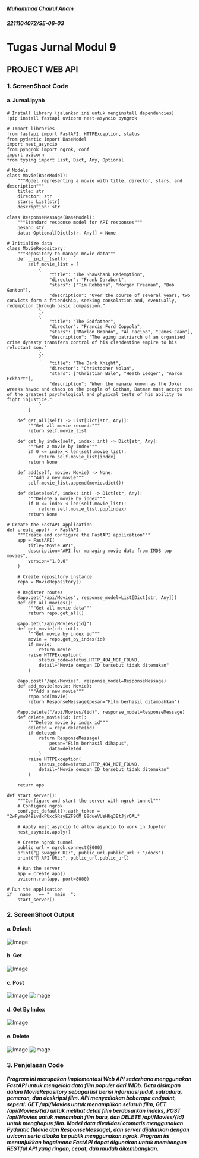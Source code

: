 ##### Muhammad Chairul Anam
##### 2211104072/SE-06-03

# Tugas Jurnal Modul 9
## PROJECT WEB API
### 1. ScreenShoot Code
#### a. Jurnal.ipynb
```
# Install library (jalankan ini untuk menginstall dependencies)
!pip install fastapi uvicorn nest-asyncio pyngrok

# Import libraries
from fastapi import FastAPI, HTTPException, status
from pydantic import BaseModel
import nest_asyncio
from pyngrok import ngrok, conf
import uvicorn
from typing import List, Dict, Any, Optional

# Models
class Movie(BaseModel):
    """Model representing a movie with title, director, stars, and description"""
    title: str
    director: str
    stars: List[str]
    description: str

class ResponseMessage(BaseModel):
    """Standard response model for API responses"""
    pesan: str
    data: Optional[Dict[str, Any]] = None

# Initialize data
class MovieRepository:
    """Repository to manage movie data"""
    def __init__(self):
        self.movie_list = [
            {
                "title": "The Shawshank Redemption",
                "director": "Frank Darabont",
                "stars": ["Tim Robbins", "Morgan Freeman", "Bob Gunton"],
                "description": "Over the course of several years, two convicts form a friendship, seeking consolation and, eventually, redemption through basic compassion."
            },
            {
                "title": "The Godfather",
                "director": "Francis Ford Coppola",
                "stars": ["Marlon Brando", "Al Pacino", "James Caan"],
                "description": "The aging patriarch of an organized crime dynasty transfers control of his clandestine empire to his reluctant son."
            },
            {
                "title": "The Dark Knight",
                "director": "Christopher Nolan",
                "stars": ["Christian Bale", "Heath Ledger", "Aaron Eckhart"],
                "description": "When the menace known as the Joker wreaks havoc and chaos on the people of Gotham, Batman must accept one of the greatest psychological and physical tests of his ability to fight injustice."
            }
        ]

    def get_all(self) -> List[Dict[str, Any]]:
        """Get all movie records"""
        return self.movie_list

    def get_by_index(self, index: int) -> Dict[str, Any]:
        """Get a movie by index"""
        if 0 <= index < len(self.movie_list):
            return self.movie_list[index]
        return None

    def add(self, movie: Movie) -> None:
        """Add a new movie"""
        self.movie_list.append(movie.dict())

    def delete(self, index: int) -> Dict[str, Any]:
        """Delete a movie by index"""
        if 0 <= index < len(self.movie_list):
            return self.movie_list.pop(index)
        return None

# Create the FastAPI application
def create_app() -> FastAPI:
    """Create and configure the FastAPI application"""
    app = FastAPI(
        title="Movie API",
        description="API for managing movie data from IMDB top movies",
        version="1.0.0"
    )

    # Create repository instance
    repo = MovieRepository()

    # Register routes
    @app.get("/api/Movies", response_model=List[Dict[str, Any]])
    def get_all_movies():
        """Get all movie data"""
        return repo.get_all()

    @app.get("/api/Movies/{id}")
    def get_movie(id: int):
        """Get movie by index id"""
        movie = repo.get_by_index(id)
        if movie:
            return movie
        raise HTTPException(
            status_code=status.HTTP_404_NOT_FOUND,
            detail="Movie dengan ID tersebut tidak ditemukan"
        )

    @app.post("/api/Movies", response_model=ResponseMessage)
    def add_movie(movie: Movie):
        """Add a new movie"""
        repo.add(movie)
        return ResponseMessage(pesan="Film berhasil ditambahkan")

    @app.delete("/api/Movies/{id}", response_model=ResponseMessage)
    def delete_movie(id: int):
        """Delete movie by index id"""
        deleted = repo.delete(id)
        if deleted:
            return ResponseMessage(
                pesan="Film berhasil dihapus",
                data=deleted
            )
        raise HTTPException(
            status_code=status.HTTP_404_NOT_FOUND,
            detail="Movie dengan ID tersebut tidak ditemukan"
        )

    return app

def start_server():
    """Configure and start the server with ngrok tunnel"""
    # Configure ngrok
    conf.get_default().auth_token = "2wFymwB49ivdxPUxcGRsyEZF9OM_88dueVUsHUg3BtJjrGAL"

    # Apply nest_asyncio to allow asyncio to work in Jupyter
    nest_asyncio.apply()

    # Create ngrok tunnel
    public_url = ngrok.connect(8000)
    print("🚀 Swagger UI:", public_url.public_url + "/docs")
    print("🚀 API URL:", public_url.public_url)

    # Run the server
    app = create_app()
    uvicorn.run(app, port=8000)

# Run the application
if __name__ == "__main__":
    start_server()
```
### 2. ScreenShoot Output
#### a. Default
![Image](https://github.com/user-attachments/assets/022a65b9-9e5a-4893-a186-5f3212ca4d3c)

#### b. Get
![Image](https://github.com/user-attachments/assets/02ff87a4-f446-4beb-9b8a-f5986f30bce9)

#### c. Post
![Image](https://github.com/user-attachments/assets/b697c393-d58d-4444-8247-b829b8b30cf3)
![Image](https://github.com/user-attachments/assets/b2380d92-8bcf-4127-b820-9f5c5006a002)

#### d. Get By Index
![Image](https://github.com/user-attachments/assets/bf92b21f-6aa6-4851-92ba-c28952208fe2)

#### e. Delete
![Image](https://github.com/user-attachments/assets/c24a49ce-5cba-42aa-aabe-116360d705df)
![Image](https://github.com/user-attachments/assets/59390936-b4a7-4685-9800-3d57c11b2978)
### 3. Penjelasan Code
##### Program ini merupakan implementasi Web API sederhana menggunakan FastAPI untuk mengelola data film populer dari IMDb. Data disimpan dalam MovieRepository sebagai list berisi informasi judul, sutradara, pemeran, dan deskripsi film. API menyediakan beberapa endpoint, seperti: GET /api/Movies untuk menampilkan seluruh film, GET /api/Movies/{id} untuk melihat detail film berdasarkan indeks, POST /api/Movies untuk menambah film baru, dan DELETE /api/Movies/{id} untuk menghapus film. Model data divalidasi otomatis menggunakan Pydantic (Movie dan ResponseMessage), dan server dijalankan dengan uvicorn serta dibuka ke publik menggunakan ngrok. Program ini menunjukkan bagaimana FastAPI dapat digunakan untuk membangun RESTful API yang ringan, cepat, dan mudah dikembangkan.


